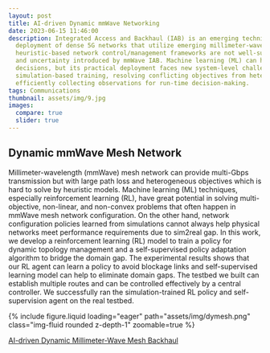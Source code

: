 ```yaml
---
layout: post
title: AI-driven Dynamic mmWave Networking
date: 2023-06-15 11:46:00
description: Integrated Access and Backhaul (IAB) is an emerging technique to enable cost-effective 
  deployment of dense 5G networks that utilize emerging millimeter-wavelength (mmWave) spectrum. Existing 
  heuristic-based network control/management frameworks are not well-suited for the increasing complexity 
  and uncertainty introduced by mmWave IAB. Machine learning (ML) can help automate network control 
  decisions, but its practical deployment faces new system-level challenges in 5G IAB, including accurate 
  simulation-based training, resolving conflicting objectives from heterogeneous network slices, and 
  efficiently collecting observations for run-time decision-making.
tags: Communications
thumbnail: assets/img/9.jpg
images:
  compare: true
  slider: true
---
```


## Dynamic mmWave Mesh Network

Millimeter-wavelength (mmWave) mesh network can provide multi-Gbps transmission but with large path loss and
heterogeneous objectives which is hard to solve by heuristic models. Machine learning (ML) techniques,
especially reinforcement learning (RL), have great potential in solving multi-objective, non-linear, and non-convex
problems that often happen in mmWave mesh network configuration. On the other hand, network configuration policies 
learned from simulations cannot always help physical networks meet performance requirements due to sim2real
gap. In this work, we develop a reinforcement learning (RL) model to train a policy for dynamic topology management
and a self-supervised policy adaptation algorithm to bridge the domain gap. The experimental results shows that our
RL agent can learn a policy to avoid blockage links and self-supervised learning model can help to eliminate domain gaps.
The testbed we built can establish multiple routes and can be controlled effectively by a central controller. We 
successfully ran the simulation-trained RL policy and self-supervision agent on the real testbed.

<div class="row mt-3">
    <div class="col-sm mt-3 mt-md-0">
        {% include figure.liquid loading="eager" path="assets/img/dymesh.png" class="img-fluid rounded z-depth-1" zoomable=true %}
    </div>
</div>

[AI-driven Dynamic Millimeter-Wave Mesh Backhaul](https://warrenzha.github.io/assets/pdf/AIdriven_Dynamic_MillimeterWave_Mesh.pdf)